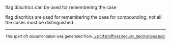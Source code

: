 



























































































































flag diacritics can be used for remembering the case 















flag diacritics are used for remembering the case for compounding; 
not all the cases must be distinguished












































* * *
<small>This (part of) documentation was generated from [../src/fst/affixes/regular_declinations.lexc](http://github.com/giellalt/lang-est/blob/main/../src/fst/affixes/regular_declinations.lexc)</small>